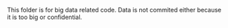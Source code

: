 This folder is for big data related code.
Data is not commited either because it is too big or confidential.
